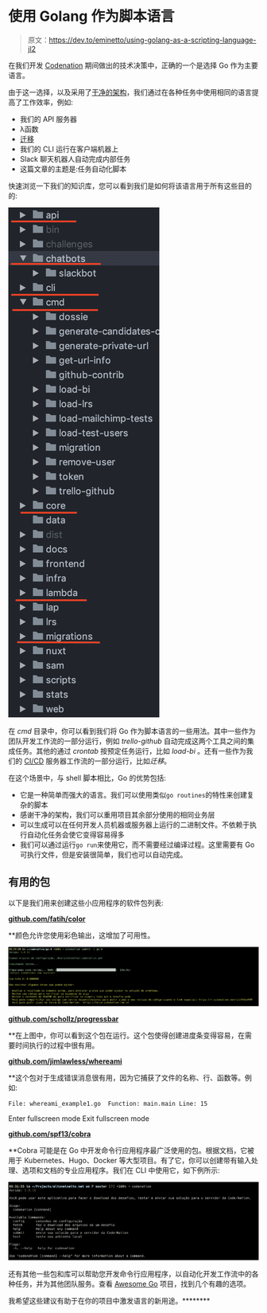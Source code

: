 # 使用 Golang 作为脚本语言

> 原文：<https://dev.to/eminetto/using-golang-as-a-scripting-language-jl2>

在我们开发 [Codenation](https://codenation.dev) 期间做出的技术决策中，正确的一个是选择 Go 作为主要语言。

由于这一选择，以及采用了[干净的架构](https://eltonminetto.net/en/post/2018-03-05-clean-architecture-using-go/)，我们通过在各种任务中使用相同的语言提高了工作效率，例如:

*   我们的 API 服务器
*   λ函数
*   [迁移](https://eltonminetto.net/en/post/2019-01-23-migracao-de-dados-com-go-e-mongodb/)
*   我们的 CLI 运行在客户端机器上
*   Slack 聊天机器人自动完成内部任务
*   这篇文章的主题是:任务自动化脚本

快速浏览一下我们的知识库，您可以看到我们是如何将该语言用于所有这些目的的:

[![go_codenation](img/b72f0cd9f685340634f4320166f90e6b.png)](https://eltonminetto.nimg/posts/go_codenation.png)

在 *cmd* 目录中，你可以看到我们将 Go 作为脚本语言的一些用法。其中一些作为团队开发工作流的一部分运行，例如 *trello-github* 自动完成这两个工具之间的集成任务。其他的通过 *crontab* 按预定任务运行，比如 *load-bi* 。还有一些作为我们的 [CI/CD](https://eltonminetto.net/en/post/2018-08-01-monorepo-drone/) 服务器工作流的一部分运行，比如*迁移*。

在这个场景中，与 shell 脚本相比，Go 的优势包括:

*   它是一种简单而强大的语言。我们可以使用类似`go routines`的特性来创建复杂的脚本
*   感谢干净的架构，我们可以重用项目其余部分使用的相同业务层
*   可以生成可以在任何开发人员机器或服务器上运行的二进制文件。不依赖于执行自动化任务会使它变得容易得多
*   我们可以通过运行`go run`来使用它，而不需要经过编译过程。这里需要有 Go 可执行文件，但是安装很简单，我们也可以自动完成。

## 有用的包

以下是我们用来创建这些小应用程序的软件包列表:

[**github.com/fatih/color**](https://github.com/fatih/color)

 **颜色允许您使用彩色输出，这增加了可用性。

[![cli_go](img/581c7f1f72502743f2881146cb267029.png)](https://eltonminetto.nimg/posts/cli_go.png)

[**github.com/schollz/progressbar**](https://github.com/schollz/progressbar)

 **在上图中，你可以看到这个包在运行。这个包使得创建进度条变得容易，在需要时间执行的过程中很有用。

[**github.com/jimlawless/whereami**](//github.com/jimlawless/whereami)

 **这个包对于生成错误消息很有用，因为它捕获了文件的名称、行、函数等。例如:

```
File: whereami_example1.go  Function: main.main Line: 15 
```

Enter fullscreen mode Exit fullscreen mode

[**github.com/spf13/cobra**](//github.com/spf13/cobra)

 **Cobra 可能是在 Go 中开发命令行应用程序最广泛使用的包。根据文档，它被用于 Kubernetes、Hugo、Docker 等大型项目。有了它，你可以创建带有输入处理、选项和文档的专业应用程序。我们在 CLI 中使用它，如下例所示:

[![cobra](img/b77456185f31f089e487099c78c3b254.png)](https://eltonminetto.nimg/posts/cobra.png)

还有其他一些包和库可以帮助您开发命令行应用程序，以自动化开发工作流中的各种任务，并为其他团队服务。查看 [Awesome Go](https://github.com/avelino/awesome-go#command-line) 项目，找到几个有趣的选项。

我希望这些建议有助于在你的项目中激发语言的新用途。********